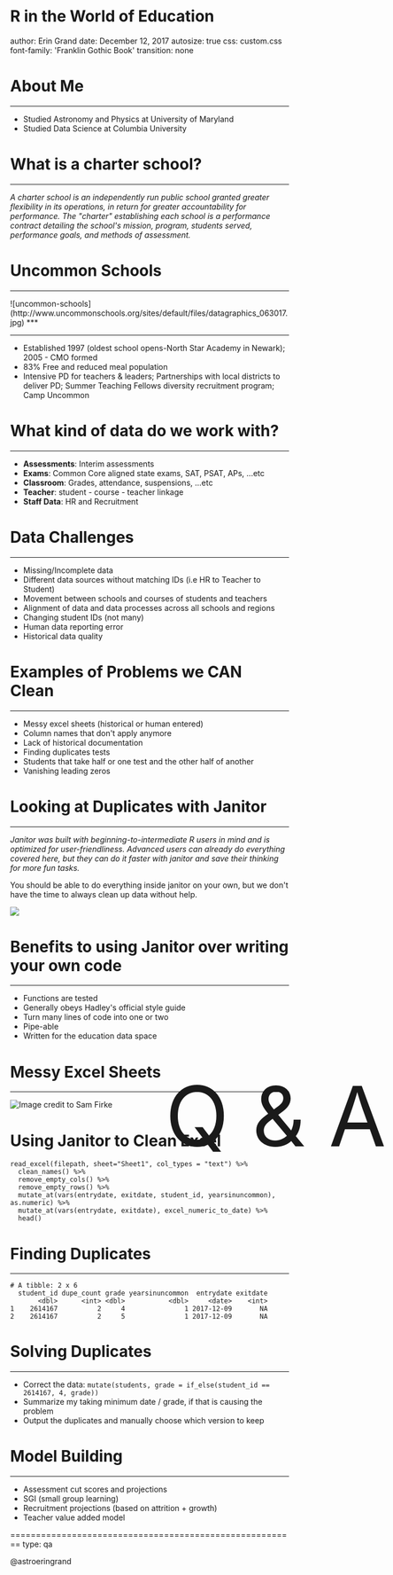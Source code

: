R in the World of Education
========================================================
author: Erin Grand
date: December 12, 2017
autosize: true
css: custom.css
font-family: 'Franklin Gothic Book'
transition: none

<style>
.reveal h1, .reveal h2, .reveal h3 {
  word-wrap: normal;
  -moz-hyphens: none;
}

.fullslide img {
  margin-top: -85px;
  margin-left: -60px;
}
</style>





About Me
========================================================
<hr></hr>

- Studied Astronomy and Physics at University of Maryland
- Studied Data Science at Columbia University


What is a charter school?
========================================================
<hr></hr> 

_A charter school is an independently run public school granted greater flexibility in its operations, in return for greater accountability for performance. The "charter" establishing each school is a performance contract detailing the school's mission, program, students served, performance goals, and methods of assessment._

Uncommon Schools
========================================================
<hr></hr>
![uncommon-schools](http://www.uncommonschools.org/sites/default/files/datagraphics_063017.jpg)
***
<hr></hr>

- Established 1997 (oldest school opens-North Star Academy in Newark); 2005 - CMO formed
- 83% Free and reduced meal population
- Intensive PD for teachers & leaders; Partnerships with local districts to deliver PD; Summer Teaching Fellows diversity recruitment program; Camp Uncommon


What kind of data do we work with? 
========================================================
<hr></hr>

- **Assessments**: Interim assessments
- **Exams**: Common Core aligned state exams, SAT, PSAT, APs, ...etc
- **Classroom**: Grades, attendance, suspensions, ...etc
- **Teacher**: student - course - teacher linkage
- **Staff Data**: HR and Recruitment

Data Challenges
========================================================
<hr></hr>

- Missing/Incomplete data
- Different data sources without matching IDs (i.e HR to Teacher to Student)
- Movement between schools and courses of students and teachers
- Alignment of data and data processes across all schools and regions
- Changing student IDs (not many)
- Human data reporting error
- Historical data quality

Examples of Problems we CAN Clean
========================================================
<hr></hr>

- Messy excel sheets (historical or human entered)
- Column names that don't apply anymore
- Lack of historical documentation
- Finding duplicates tests
- Students that take half or one test and the other half of another
- Vanishing leading zeros

<!-- - disciplinary codes are entered differently, excel vs salesforces... etc -->
<!-- - school abbreviations change, location names changes, difference between versions (NSA- and spaces) -->
<!-- - when we get the data from PSAT and SAT, we don't always use IDs so lots of manual teachers, TN -->
<!-- - enrollment + student mobility in the middle of the year, audits in Sep but not done till end of Nov -->
<!-- - carry through of data problems through multiple channels  -->
<!-- - way the use the systems, connecting things to each other -->
<!-- - duplication across systems (tableau and insight showing the same thing) -->
<!-- - SS numbers! (data security) -->
<!-- - tracking IDs changes (merge or split) of IDs -->
<!-- - how we write out school years is different everywhere, with little documentation -->
<!-- - problem of manual entered data, no audit of manual entered data -->
<!-- - defining cohort! (grade you're in for a given year) -->
<!-- Solutions: -->
<!-- - `clean_names` -->
<!-- - `get_dupes / verify(nrow(.) == 0)` -->
<!-- - `group_by()` / `mutate()` - pick one of these dupes by some rule -->
<!-- - key word searches for financial tags -->

Looking at Duplicates with Janitor
========================================================
<hr></hr>

*Janitor was built with beginning-to-intermediate R users in mind and is optimized for user-friendliness. Advanced users can already do everything covered here, but they can do it faster with janitor and save their thinking for more fun tasks.*

You should be able to do everything inside janitor on your own, but we don't have the time to always clean up data without help.

![](http://media3.giphy.com/media/3oKIPCSX4UHmuS41TG/giphy-downsized.gif)


Benefits to using Janitor over writing your own code
========================================================
<hr></hr>

- Functions are tested
- Generally obeys Hadley's official style guide
- Turn many lines of code into one or two
- Pipe-able
- Written for the education data space

Messy Excel Sheets 
========================================================
<hr></hr>

![Image credit to Sam Firke](https://github.com/sfirke/janitor/raw/master/tools/readme/dirty_data.PNG)


Using Janitor to Clean Excel 
========================================================

```
read_excel(filepath, sheet="Sheet1", col_types = "text") %>%
  clean_names() %>%
  remove_empty_cols() %>%
  remove_empty_rows() %>%
  mutate_at(vars(entrydate, exitdate, student_id, yearsinuncommon), as.numeric) %>%
  mutate_at(vars(entrydate, exitdate), excel_numeric_to_date) %>% 
  head()
```






Finding Duplicates
========================================================
<hr></hr>





```
# A tibble: 2 x 6
  student_id dupe_count grade yearsinuncommon  entrydate exitdate
       <dbl>      <int> <dbl>           <dbl>     <date>    <int>
1    2614167          2     4               1 2017-12-09       NA
2    2614167          2     5               1 2017-12-09       NA
```


Solving Duplicates
========================================================
<hr></hr>



- Correct the data: `mutate(students, grade = if_else(student_id == 2614167, 4, grade))`
- Summarize my taking minimum date / grade, if that is causing the problem
- Output the duplicates and manually choose which version to keep

Model Building
========================================================
<hr></hr>

- Assessment cut scores and projections
- SGI (small group learning)
- Recruitment projections (based on attrition + growth)
- Teacher value added model

========================================================
type: qa
<div style="position:fixed; top:50%;text-align:center;width:100%; display:block;   font-size: 150px;">
Q & A
</div>
<div class="footer">@astroeringrand</div>




